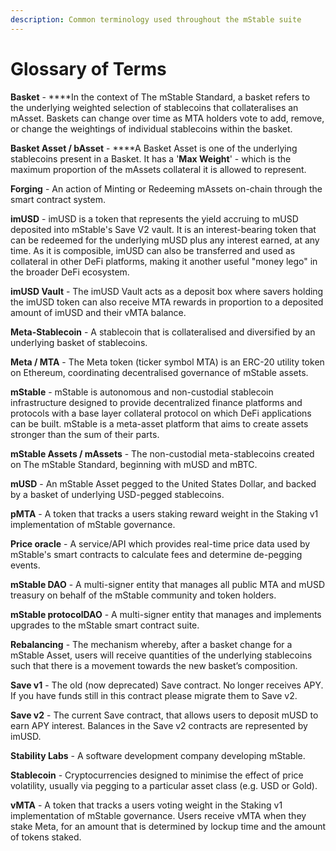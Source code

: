 ```yaml
---
description: Common terminology used throughout the mStable suite
---
```


# Glossary of Terms

**Basket** - ****In the context of The mStable Standard, a basket refers to the underlying weighted selection of stablecoins that collateralises an mAsset. Baskets can change over time as MTA holders vote to add, remove, or change the weightings of individual stablecoins within the basket. 

**Basket Asset / bAsset** - ****A Basket Asset is one of the underlying stablecoins present in a Basket. It has a '**Max Weight**' - which is the maximum proportion of the mAssets collateral it is allowed to represent. 

**Forging** - An action of Minting or Redeeming mAssets on-chain through the smart contract system.

**imUSD** - imUSD is a token that represents the yield accruing to mUSD deposited into mStable's Save V2 vault. It is an interest-bearing token that can be redeemed for the underlying mUSD plus any interest earned, at any time. As it is composible, imUSD can also be transferred and used as collateral in other DeFi platforms, making it another useful "money lego" in the broader DeFi ecosystem.

**imUSD Vault** - The imUSD Vault acts as a deposit box where savers holding the imUSD token can also receive MTA rewards in proportion to a deposited amount of imUSD and their vMTA balance. 

**Meta-Stablecoin** - A stablecoin that is collateralised and diversified by an underlying basket of stablecoins. 

**Meta / MTA** - The Meta token \(ticker symbol MTA\) is an ERC-20 utility token on Ethereum, coordinating decentralised governance of mStable assets.

**mStable** - mStable is autonomous and non-custodial stablecoin infrastructure designed to provide decentralized finance platforms and protocols with a base layer collateral protocol on which DeFi applications can be built. mStable is a meta-asset platform that aims to create assets stronger than the sum of their parts.

**mStable Assets / mAssets** - The non-custodial meta-stablecoins created on The mStable Standard, beginning with mUSD and mBTC.

**mUSD** - An mStable Asset pegged to the United States Dollar, and backed by a basket of underlying USD-pegged stablecoins.

**pMTA** - A token that tracks a users staking reward weight in the Staking v1 implementation of mStable governance. 

**Price oracle** - A service/API which provides real-time price data used by mStable's smart contracts to calculate fees and determine de-pegging events. 

**mStable DAO** - A multi-signer entity that manages all public MTA and mUSD treasury on behalf of the mStable community and token holders.

**mStable protocolDAO** - A multi-signer entity that manages and implements upgrades to the mStable smart contract suite.

**Rebalancing** - The mechanism whereby, after a basket change for a mStable Asset, users will receive quantities of the underlying stablecoins such that there is a movement towards the new basket’s composition.

**Save v1** - The old \(now deprecated\) Save contract. No longer receives APY. If you have funds still in this contract please migrate them to Save v2.

**Save v2** - The current Save contract, that allows users to deposit mUSD to earn APY interest. Balances in the Save v2 contracts are represented by imUSD. 

**Stability Labs** - A software development company developing mStable.

**Stablecoin** - Cryptocurrencies designed to minimise the effect of price volatility, usually via pegging to a particular asset class \(e.g. USD or Gold\).

**vMTA** - A token that tracks a users voting weight in the Staking v1 implementation of mStable governance. Users receive vMTA when they stake Meta, for an amount that is determined by lockup time and the amount of tokens staked.

